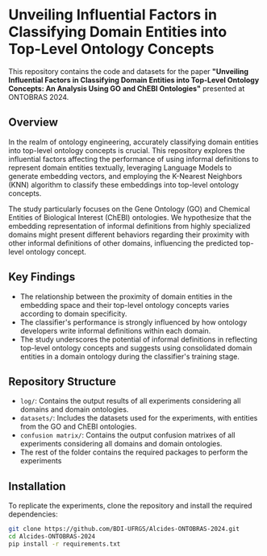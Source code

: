 # Unveiling Influential Factors in Classifying Domain Entities into Top-Level Ontology Concepts

This repository contains the code and datasets for the paper **"Unveiling Influential Factors in Classifying Domain Entities into Top-Level Ontology Concepts: An Analysis Using GO and ChEBI Ontologies"** presented at ONTOBRAS 2024.

## Overview

In the realm of ontology engineering, accurately classifying domain entities into top-level ontology concepts is crucial. This repository explores the influential factors affecting the performance of using informal definitions to represent domain entities textually, leveraging Language Models to generate embedding vectors, and employing the K-Nearest Neighbors (KNN) algorithm to classify these embeddings into top-level ontology concepts.

The study particularly focuses on the Gene Ontology (GO) and Chemical Entities of Biological Interest (ChEBI) ontologies. We hypothesize that the embedding representation of informal definitions from highly specialized domains might present different behaviors regarding their proximity with other informal definitions of other domains, influencing the predicted top-level ontology concept.

## Key Findings

- The relationship between the proximity of domain entities in the embedding space and their top-level ontology concepts varies according to domain specificity.
- The classifier's performance is strongly influenced by how ontology developers write informal definitions within each domain.
- The study underscores the potential of informal definitions in reflecting top-level ontology concepts and suggests using consolidated domain entities in a domain ontology during the classifier's training stage.

## Repository Structure

- `log/`: Contains the output results of all experiments considering all domains and domain ontologies.
- `datasets/`: Includes the datasets used for the experiments, with entities from the GO and ChEBI ontologies.
- `confusion matrix/`: Contains the output confusion matrixes of all experiments considering all domains and domain ontologies.
- The rest of the folder contains the required packages to perform the experiments
## Installation

To replicate the experiments, clone the repository and install the required dependencies:

```bash
git clone https://github.com/BDI-UFRGS/Alcides-ONTOBRAS-2024.git
cd Alcides-ONTOBRAS-2024
pip install -r requirements.txt
